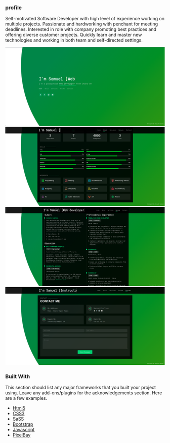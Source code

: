 

### profile
 Self-motivated Software Developer with high level of experience working on multiple projects.
 Passionate and hardworking with penchant for meeting deadlines. 
 Interested in role with company promoting best practices and offering diverse customer projects. 
 Quickly learn and master new technologies and working in both team and self-directed settings.



<img src="./img/readme-img/img-1.png">
<img src="./img/readme-img/img-2.png">
<br>
<img src="./img/readme-img/img-3.png">
<img src="./img/readme-img/img-4.png">


### Built With
This section should list any major frameworks that you built your project using. Leave any add-ons/plugins for the acknowledgements section. Here are a few examples.
* [Html5](https://jquery.com)
* [CSS3](https://laravel.com)
* [SaSS](https://getbootstrap.com)
* [Bootstrap](https://getbootstrap.com)
* [Javascript](https://jquery.com)
* [PixelBay](https://laravel.com)




